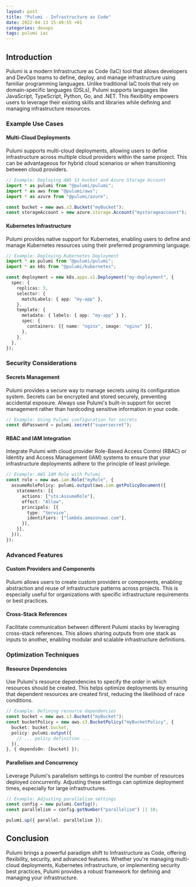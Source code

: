 ```yaml
---
layout: post
title: "Pulumi - Infrastructure as Code"
date: 2022-04-13 15:49:55 +01
categories: devops
tags: pulumi iac
---
```


## Introduction

Pulumi is a modern Infrastructure as Code (IaC) tool that allows developers and DevOps teams to define, deploy, and manage infrastructure using familiar programming languages. Unlike traditional IaC tools that rely on domain-specific languages (DSLs), Pulumi supports languages like JavaScript, TypeScript, Python, Go, and .NET. This flexibility empowers users to leverage their existing skills and libraries while defining and managing infrastructure resources.

### Example Use Cases

#### Multi-Cloud Deployments

Pulumi supports multi-cloud deployments, allowing users to define infrastructure across multiple cloud providers within the same project. This can be advantageous for hybrid cloud scenarios or when transitioning between cloud providers.

```typescript
// Example: Deploying AWS S3 bucket and Azure Storage Account
import * as pulumi from "@pulumi/pulumi";
import * as aws from "@pulumi/aws";
import * as azure from "@pulumi/azure";

const bucket = new aws.s3.Bucket("myBucket");
const storageAccount = new azure.storage.Account("mystorageaccount");
```

#### Kubernetes Infrastructure

Pulumi provides native support for Kubernetes, enabling users to define and manage Kubernetes resources using their preferred programming language.

```typescript
// Example: Deploying Kubernetes Deployment
import * as pulumi from "@pulumi/pulumi";
import * as k8s from "@pulumi/kubernetes";

const deployment = new k8s.apps.v1.Deployment("my-deployment", {
  spec: {
    replicas: 3,
    selector: {
      matchLabels: { app: "my-app" },
    },
    template: {
      metadata: { labels: { app: "my-app" } },
      spec: {
        containers: [{ name: "nginx", image: "nginx" }],
      },
    },
  },
});
```

### Security Considerations

#### Secrets Management

Pulumi provides a secure way to manage secrets using its configuration system. Secrets can be encrypted and stored securely, preventing accidental exposure. Always use Pulumi's built-in support for secret management rather than hardcoding sensitive information in your code.

```typescript
// Example: Using Pulumi configuration for secrets
const dbPassword = pulumi.secret("supersecret");
```

#### RBAC and IAM Integration

Integrate Pulumi with cloud provider Role-Based Access Control (RBAC) or Identity and Access Management (IAM) systems to ensure that your infrastructure deployments adhere to the principle of least privilege.

```typescript
// Example: AWS IAM Role with Pulumi
const role = new aws.iam.Role("myRole", {
  assumeRolePolicy: pulumi.output(aws.iam.getPolicyDocument({
    statements: [{
      actions: ["sts:AssumeRole"],
      effect: "Allow",
      principals: [{
        type: "Service",
        identifiers: ["lambda.amazonaws.com"],
      }],
    }],
  })),
});
```

### Advanced Features

#### Custom Providers and Components

Pulumi allows users to create custom providers or components, enabling abstraction and reuse of infrastructure patterns across projects. This is especially useful for organizations with specific infrastructure requirements or best practices.

#### Cross-Stack References

Facilitate communication between different Pulumi stacks by leveraging cross-stack references. This allows sharing outputs from one stack as inputs to another, enabling modular and scalable infrastructure definitions.

### Optimization Techniques

#### Resource Dependencies

Use Pulumi's resource dependencies to specify the order in which resources should be created. This helps optimize deployments by ensuring that dependent resources are created first, reducing the likelihood of race conditions.

```typescript
// Example: Defining resource dependencies
const bucket = new aws.s3.Bucket("myBucket");
const bucketPolicy = new aws.s3.BucketPolicy("myBucketPolicy", {
  bucket: bucket.bucket,
  policy: pulumi.output({
    // ... policy definition ...
  }),
}, { dependsOn: [bucket] });
```

#### Parallelism and Concurrency

Leverage Pulumi's parallelism settings to control the number of resources deployed concurrently. Adjusting these settings can optimize deployment times, especially for large infrastructures.

```typescript
// Example: Adjusting parallelism settings
const config = new pulumi.Config();
const parallelism = config.getNumber("parallelism") || 10;

pulumi.up({ parallel: parallelism });
```

## Conclusion

Pulumi brings a powerful paradigm shift to Infrastructure as Code, offering flexibility, security, and advanced features. Whether you're managing multi-cloud deployments, Kubernetes infrastructure, or implementing security best practices, Pulumi provides a robust framework for defining and managing your infrastructure.
